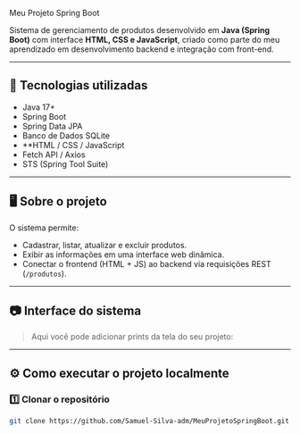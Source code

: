 Meu Projeto Spring Boot

Sistema de gerenciamento de produtos desenvolvido em **Java (Spring Boot)** com interface **HTML, CSS e JavaScript**,
criado como parte do meu aprendizado em desenvolvimento backend e integração com front-end.

---

## 🚀 Tecnologias utilizadas
- Java 17+
- Spring Boot
- Spring Data JPA
- Banco de Dados SQLite
- **HTML / CSS / JavaScript
- Fetch API / Axios
- STS (Spring Tool Suite)

---

## 🖥️ Sobre o projeto
O sistema permite:
- Cadastrar, listar, atualizar e excluir produtos.
- Exibir as informações em uma interface web dinâmica.
- Conectar o frontend (HTML + JS) ao backend via requisições REST (`/produtos`).

---

## 📷 Interface do sistema
> Aqui você pode adicionar prints da tela do seu projeto:




---

## ⚙️ Como executar o projeto localmente

### 1️⃣ Clonar o repositório
```bash
git clone https://github.com/Samuel-Silva-adm/MeuProjetoSpringBoot.git
